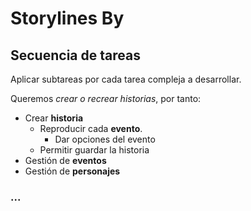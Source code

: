 # Storylines By

## Secuencia de tareas

Aplicar subtareas por cada tarea compleja a desarrollar.

Queremos *crear o recrear historias*, por tanto:

- Crear **historia**
    - Reproducir cada **evento**.
        - Dar opciones del evento
    - Permitir guardar la historia
- Gestión de **eventos**
- Gestión de **personajes**

### ...